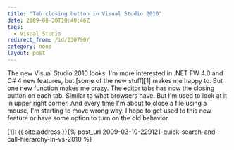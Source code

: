 ```yaml
---
title: "Tab closing button in Visual Studio 2010"
date: 2009-08-30T18:40:46Z
tags:
  - Visual Studio
redirect_from: /id/230790/
category: none
layout: post
---
```

The new Visual Studio 2010 looks. I'm more interested in .NET FW 4.0 and C# 4 new features, but [some of the new stuff][1] makes me happy to. But one new function makes me crazy. The editor tabs has now the closing button on each tab. Similar to what browsers have. But I'm used to look at it in upper right corner. And every time I'm about to close a file using a mouse, I'm starting to move wrong way. I hope to get used to this new feature or have some option to turn on the old behavior.

[1]: {{ site.address }}{% post_url 2009-03-10-229121-quick-search-and-call-hierarchy-in-vs-2010 %}
